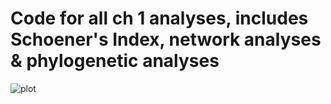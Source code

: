 # Code for all ch 1 analyses, includes Schoener's Index, network analyses & phylogenetic analyses

![plot](https://github.com/lveldhuisen/phd-chapter-1/main/TeddyMessAround/Ted.jpg?raw=true)

